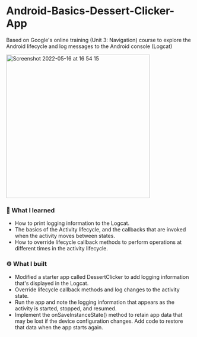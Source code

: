 # Android-Basics-Dessert-Clicker-App

Based on Google's online training (Unit 3: Navigation) course to explore the Android lifecycle and log messages to
the Android console (Logcat)

<img width="387" alt="Screenshot 2022-05-16 at 16 54 15" src="https://user-images.githubusercontent.com/7558821/168633980-ba898154-bf34-44c7-b1d0-e9becf1d37b9.png">


### 📙 What I learned
- How to print logging information to the Logcat.
- The basics of the Activity lifecycle, and the callbacks that are invoked when the activity moves between states.
- How to override lifecycle callback methods to perform operations at different times in the activity lifecycle.

### ⚙️ What I built
- Modified a starter app called DessertClicker to add logging information that's displayed in the Logcat.
- Override lifecycle callback methods and log changes to the activity state.
- Run the app and note the logging information that appears as the activity is started, stopped, and resumed.
- Implement the onSaveInstanceState() method to retain app data that may be lost if the device configuration changes. Add code to restore that data when the app starts again.
